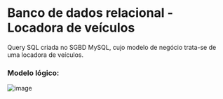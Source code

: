 # Banco de dados relacional - Locadora de veículos #

Query SQL criada no SGBD MySQL, cujo modelo de negócio trata-se de uma locadora de veículos.

### Modelo lógico: ###

![image](https://github.com/user-attachments/assets/cfdf88d6-f38a-492e-90cc-15cb8b81db2c)
